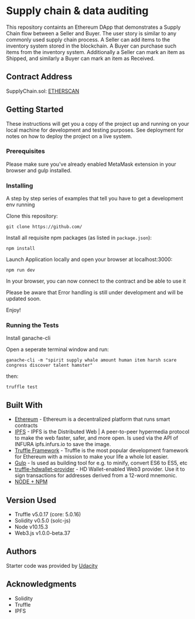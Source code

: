 # Supply chain & data auditing

This repository containts an Ethereum DApp that demonstrates a Supply Chain flow between a Seller and Buyer. The user story is similar to any commonly used supply chain process. A Seller can add items to the inventory system stored in the blockchain. A Buyer can purchase such items from the inventory system. Additionally a Seller can mark an item as Shipped, and similarly a Buyer can mark an item as Received.

## Contract Address

SupplyChain.sol: [ETHERSCAN](https://rinkeby.etherscan.io/address/0x33cb39Ba7E4a9818d03abB9211c966520c7f04a8)

## Getting Started

These instructions will get you a copy of the project up and running on your local machine for development and testing purposes. See deployment for notes on how to deploy the project on a live system.

### Prerequisites

Please make sure you've already enabled MetaMask extension in your browser and gulp installed.


### Installing

A step by step series of examples that tell you have to get a development env running

Clone this repository:

```
git clone https://github.com/
```

Install all requisite npm packages (as listed in ```package.json```):

```
npm install
```

Launch Application locally and open your browser at localhost:3000:

```
npm run dev
```

In your browser, you can now connect to the contract and be able to use it

Please be aware that Error handling is still under development and will be updated soon.


Enjoy!

### Running the Tests

Install ganache-cli

Open a seperate terminal window and run:

```
ganache-cli -m "spirit supply whale amount human item harsh scare congress discover talent hamster"
```

then:

```
truffle test
```


## Built With

* [Ethereum](https://www.ethereum.org/) - Ethereum is a decentralized platform that runs smart contracts
* [IPFS](https://ipfs.io/) - IPFS is the Distributed Web | A peer-to-peer hypermedia protocol
to make the web faster, safer, and more open. Is used via the API of INFURA ipfs.infurs.io to save the image.
* [Truffle Framework](http://truffleframework.com/) - Truffle is the most popular development framework for Ethereum with a mission to make your life a whole lot easier. 
* [Gulp](https://gulpjs.com/) - Is used as building tool for e.g. to minify, convert ES6 to ES5, etc 
* [truffle-hdwallet-provider](https://github.com/trufflesuite/truffle-hdwallet-provider) - HD Wallet-enabled Web3 provider. Use it to sign transactions for addresses derived from a 12-word mnemonic.
* [NODE + NPM](https://github.com/nodejs/node) 

## Version Used

* Truffle v5.0.17 (core: 5.0.16)
* Solidity v0.5.0 (solc-js)
* Node v10.15.3
* Web3.js v1.0.0-beta.37

## Authors

Starter code was provided by [Udacity](https://github.com/udacity/nd1309-Project-6b-Example-Template)


## Acknowledgments

* Solidity
* Truffle
* IPFS
